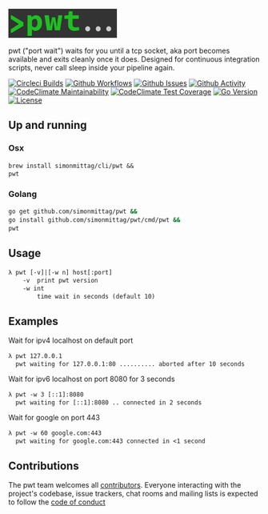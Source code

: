 ![](pwt.png)

pwt ("port wait") waits for you until a tcp socket, aka port becomes available and exits cleanly once it does. Designed for 
continuous integration scripts, never call sleep inside your pipeline again.

[![Circleci Builds](https://circleci.com/gh/simonmittag/pwt.svg?style=shield)](https://circleci.com/gh/simonmittag/pwt)
[![Github Workflows](https://github.com/simonmittag/mse6/workflows/Go/badge.svg)](https://github.com/simonmittag/pwt/actions)
[![Github Issues](https://img.shields.io/github/issues/simonmittag/pwt)](https://github.com/simonmittag/pwt/issues)
[![Github Activity](https://img.shields.io/github/commit-activity/m/simonmittag/pwt)](https://img.shields.io/github/commit-activity/m/simonmittag/pwt)  
[![CodeClimate Maintainability](https://api.codeclimate.com/v1/badges/70cd59e4dfd2801f8661/maintainability)](https://codeclimate.com/github/simonmittag/pwt/maintainability)
[![CodeClimate Test Coverage](https://api.codeclimate.com/v1/badges/70cd59e4dfd2801f8661/test_coverage)](https://codeclimate.com/github/simonmittag/pwt/test_coverage)
[![Go Version](https://img.shields.io/github/go-mod/go-version/simonmittag/pwt)](https://img.shields.io/github/go-mod/go-version/simonmittag/pwt)
[![License](https://img.shields.io/badge/License-Apache%202.0-blue.svg)](https://opensource.org/licenses/Apache-2.0)

## Up and running
### Osx
```
brew install simonmittag/cli/pwt &&
pwt 
```

### Golang
```bash
go get github.com/simonmittag/pwt && 
go install github.com/simonmittag/pwt/cmd/pwt && 
pwt 
```

## Usage
```
λ pwt [-v]|[-w n] host[:port]
    -v	print pwt version
    -w int
      	time wait in seconds (default 10)
```

## Examples

Wait for ipv4 localhost on default port
```
λ pwt 127.0.0.1
  pwt waiting for 127.0.0.1:80 .......... aborted after 10 seconds  
```

Wait for ipv6 localhost on port 8080 for 3 seconds
```
λ pwt -w 3 [::1]:8080
  pwt waiting for [::1]:8080 .. connected in 2 seconds
```



Wait for google on port 443
```
λ pwt -w 60 google.com:443
  pwt waiting for google.com:443 connected in <1 second  
```



## Contributions
The pwt team welcomes all [contributors](https://github.com/simonmittag/pwt/blob/master/CONTRIBUTING.md). Everyone interacting with the project's codebase, issue trackers, chat rooms and mailing lists
is expected to follow the [code of conduct](https://github.com/simonmittag/pwt/blob/master/CODE_OF_CONDUCT.md)
